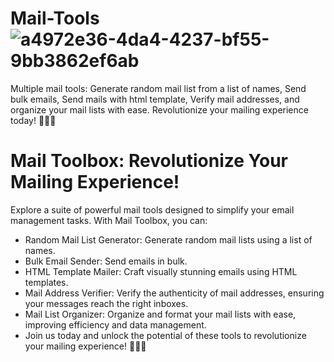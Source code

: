 
# Mail-Tools![a4972e36-4da4-4237-bf55-9bb3862ef6ab](https://github.com/SohamKore/Mail-Toolset/assets/119067189/58602f92-fc96-4f1b-98c5-4e3f967dc6a0)

Multiple mail tools: Generate random mail list from a list of names, Send bulk emails, Send mails with html template, Verify mail addresses, and organize your mail lists with ease. Revolutionize your mailing experience today! 📧💫🚀


# Mail Toolbox: Revolutionize Your Mailing Experience!

Explore a suite of powerful mail tools designed to simplify your email management tasks. With Mail Toolbox, you can:

 - Random Mail List Generator: Generate random mail lists using a list of names.
 - Bulk Email Sender: Send emails in bulk.
 - HTML Template Mailer: Craft visually stunning emails using HTML templates.
 - Mail Address Verifier: Verify the authenticity of mail addresses, ensuring your messages reach the right inboxes.
 - Mail List Organizer: Organize and format your mail lists with ease, improving efficiency and data management.
 - Join us today and unlock the potential of these tools to revolutionize your mailing experience! 📧💫🚀

